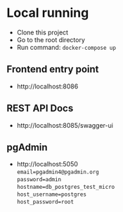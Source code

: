 # Local running
- Clone this project
- Go to the root directory
- Run command: `docker-compose up`
  <br>

## Frontend entry point
- http://localhost:8086
  <br>

## REST API Docs
- http://localhost:8085/swagger-ui
  <br>

## pgAdmin
- http://localhost:5050 <br>
`email=pgadmin4@pgadmin.org`<br>
`password=admin`<br>
`hostname=db_postgres_test_micro`<br>
`host_username=postgres`<br>
`host_password=root`
